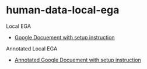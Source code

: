 # human-data-local-ega
Local EGA

* [Google Docuement with setup instruction](https://docs.google.com/document/d/1bBLcfVfOohat8Eg-7FK3MqC0LDG5QQ_B_7V73_vkpbc/edit)

Annotated Local EGA

* [Annotated Google Docuement with setup instruction](https://docs.google.com/document/d/1wXaAsCzvxbs4Vvrkmt-XQCnzpcS8Rf2TP6jlaRioENo/edit?usp=sharing)